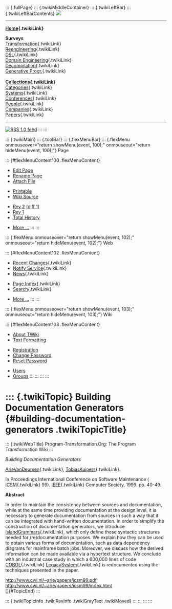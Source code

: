 ::: {.fullPage}
::: {.twikiMiddleContainer}
::: {.twikiLeftBar}
::: {.twikiLeftBarContents}
![](../pub/transformation.gif)

------------------------------------------------------------------------

**[Home](WebHome){.twikiLink}**

**Surveys**\
[Transformation](ProgramTransformation){.twikiLink}\
[Reengineering](ReengineeringWiki){.twikiLink}\
[DSL](DomainSpecificLanguages){.twikiLink}\
[Domain Engineering](DomainEngineering){.twikiLink}\
[Decompilation](DeCompilation){.twikiLink}\
[Generative Progr.](GenerativeProgrammingWiki){.twikiLink}\
\
**[Collections](CategoryCollection){.twikiLink}**\
[Categories](CategoryCategory){.twikiLink}\
[Systems](TransformationSystems){.twikiLink}\
[Conferences](TransformationConferences){.twikiLink}\
[People](TransformationPeople){.twikiLink}\
[Companies](TransformationCompanies){.twikiLink}\
[Papers](CategoryPaper){.twikiLink}

------------------------------------------------------------------------

[![](../pub/rss.gif "RSS 1.0 feed")](WebRss@skin=rss)
:::
:::

::: {.twikiMain}
::: {.toolBar}
::: {.flexMenuBar}
::: {.flexMenu onmouseover="return showMenu(event, 100);" onmouseout="return hideMenu(event, 100);"}
Page

::: {#flexMenuContent100 .flexMenuContent}
-   [Edit
    Page](http://www.program-transformation.org/edit/Transform/BuildingDocumentationGenerators?t=1536825817)
-   [Rename
    Page](http://www.program-transformation.org/rename/Transform/BuildingDocumentationGenerators)
-   [Attach
    File](http://www.program-transformation.org/attach/Transform/BuildingDocumentationGenerators)

<!-- -->

-   [Printable](http://www.program-transformation.org/view/Transform/BuildingDocumentationGenerators?skin=print.pattern)
-   [Wiki
    Source](http://www.program-transformation.org/view/Transform/BuildingDocumentationGenerators?skin=text&raw=on&contenttype=text/plain)

<!-- -->

-   [Rev
    2](http://www.program-transformation.org/view/Transform/BuildingDocumentationGenerators?rev=1.2)
    [(diff 1)](http://www.program-transformation.org/rdiff/Transform/BuildingDocumentationGenerators?rev1=1.2&rev2=1.1)
-   [Rev
    1](http://www.program-transformation.org/view/Transform/BuildingDocumentationGenerators?rev=1.1)
-   [Total
    History](http://www.program-transformation.org/rdiff/Transform/BuildingDocumentationGenerators)

<!-- -->

-   [More
    \...](http://www.program-transformation.org/oops/Transform/BuildingDocumentationGenerators?template=oopsmore&param1=1.2&param2=1.2)
:::
:::

::: {.flexMenu onmouseover="return showMenu(event, 102);" onmouseout="return hideMenu(event, 102);"}
Web

::: {#flexMenuContent102 .flexMenuContent}
-   [Recent Changes](WebChanges){.twikiLink}
-   [Notify Service](WebNotify){.twikiLink}
-   [News](WebNews){.twikiLink}

<!-- -->

-   [Page Index](WebIndex){.twikiLink}
-   [Search](WebSearch){.twikiLink}

<!-- -->

-   [More
    \...](http://www.program-transformation.org/oops/Transform/BuildingDocumentationGenerators?template=oopsmore&param1=1.2&param2=1.2)
:::
:::

::: {.flexMenu onmouseover="return showMenu(event, 103);" onmouseout="return hideMenu(event, 103);"}
Wiki

::: {#flexMenuContent103 .flexMenuContent}
-   [About
    TWiki](http://www.program-transformation.org/view/TWiki/WebHome)
-   [Text
    Formatting](http://www.program-transformation.org/view/TWiki/TextFormattingRules)

<!-- -->

-   [Registration](http://www.program-transformation.org/view/TWiki/TWikiRegistration)
-   [Change
    Password](http://www.program-transformation.org/view/TWiki/ChangePassword)
-   [Reset
    Password](http://www.program-transformation.org/view/TWiki/ResetPassword)

<!-- -->

-   [Users](http://www.program-transformation.org/view/Main/TWikiUsers)
-   [Groups](http://www.program-transformation.org/view/Main/TWikiGroups)
:::
:::
:::
:::

::: {.twikiTopic}
Building Documentation Generators {#building-documentation-generators .twikiTopicTitle}
=================================

::: {.twikiWebTitle}
Program-Transformation.Org: The Program Transformation Wiki
:::

*Building Documentation Generators*

[ArieVanDeursen](ArieVanDeursen){.twikiLink},
[TobiasKuipers](TobiasKuipers){.twikiLink}.

In Proceedings International Conference on Software Maintenance (
[ICSM](ICSM){.twikiLink} 99). [IEEE](IEEE){.twikiLink} Computer Society,
1999. pp. 40-49.

**Abstract**

In order to maintain the consistency between sources and documentation,
while at the same time providing documentation at the design level, it
is necessary to generate documentation from sources in such a way that
it can be integrated with hand-written documentation. In order to
simplify the construction of documentation generators, we introduce
[IslandGrammars](IslandGrammars){.twikiLink}, which only define those
syntactic structures needed for (re)documentation purposes. We explain
how they can be used to obtain various forms of documentation, such as
data dependency diagrams for mainframe batch jobs. Moreover, we discuss
how the derived information can be made available via a hypertext
structure. We conclude with an industrial case study in which a 600,000
lines of code [COBOL](COBOL){.twikiLink}
[LegacySystem](LegacySystem){.twikiLink} is redocumented using the
techniques presented in the paper.

<http://www.cwi.nl/~arie/papers/icsm99.pdf>,
<http://www.cwi.nl/~arie/papers/icsm99/index.html>\
[]{#TopicEnd}
:::

::: {.twikiTopicInfo .twikiRevInfo .twikiGrayText .twikiMoved}
:::
:::
:::
:::

